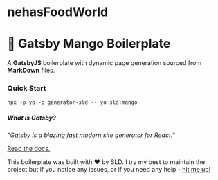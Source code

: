 # nehasFoodWorld
# 🥭 Gatsby Mango Boilerplate

A **GatsbyJS** boilerplate with dynamic page generation sourced from **MarkDown** files.

### Quick Start

```
npx -p yo -p generator-sld -- yo sld:mango
```


##### What is Gatsby?

_"Gatsby is a blazing fast modern site generator for React."_ 

[Read the docs.](https://www.gatsbyjs.org/docs/)



This boilerplate was built with ❤️ by SLD. I try my best to maintain the project but if you notice any issues, or if you need any help - [hit me up!](https://sld.codes)